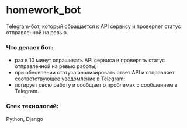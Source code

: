 # homework_bot
Telegram-бот, который обращается к API сервису и проверяет статус отправленной на ревью.

### Что делает бот:
-   раз в 10 минут опрашивать API сервиса и проверять статус отправленной на ревью работы;
-   при обновлении статуса анализировать ответ API и отправляет соответствующее уведомление в Telegram;
-   логирует свою работу и сообщает о проблемах с сообщением в Telegram.

### Стек технологий:
Python, Django
